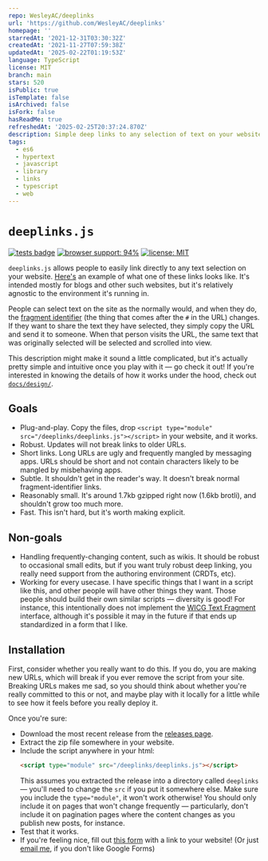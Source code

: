```yaml
---
repo: WesleyAC/deeplinks
url: 'https://github.com/WesleyAC/deeplinks'
homepage: ''
starredAt: '2021-12-31T03:30:32Z'
createdAt: '2021-11-27T07:59:38Z'
updatedAt: '2025-02-22T01:19:53Z'
language: TypeScript
license: MIT
branch: main
stars: 520
isPublic: true
isTemplate: false
isArchived: false
isFork: false
hasReadMe: true
refreshedAt: '2025-02-25T20:37:24.870Z'
description: Simple deep links to any selection of text on your website.
tags:
  - es6
  - hypertext
  - javascript
  - library
  - links
  - typescript
  - web
---
```


# `deeplinks.js`

[![tests badge](https://img.shields.io/github/workflow/status/WesleyAC/deeplinks/tests?label=tests&logo=github)](https://github.com/WesleyAC/deeplinks/actions/workflows/tests.yml)
[![browser support: 94%](https://img.shields.io/badge/browser%20support-94%25-informational)](/docs/browser_support.md) <!-- as of: dec 2021 -->
[![license: MIT](https://img.shields.io/badge/license-MIT-informational)](/license)

`deeplinks.js` allows people to easily link directly to any text selection on your website. [Here's](https://notebook.wesleyac.com/what-hypertext-could-be/#1GHfGDDIwx:21:63) an example of what one of these links looks like. It's intended mostly for blogs and other such websites, but it's relatively agnostic to the environment it's running in.

People can select text on the site as the normally would, and when they do, the [fragment identifier](https://en.wikipedia.org/wiki/URI_fragment) (the thing that comes after the `#` in the URL) changes. If they want to share the text they have selected, they simply copy the URL and send it to someone. When that person visits the URL, the same text that was originally selected will be selected and scrolled into view.

This description might make it sound a little complicated, but it's actually pretty simple and intuitive once you play with it — go check it out! If you're interested in knowing the details of how it works under the hood, check out [`docs/design/`](/docs/design).

## Goals

* Plug-and-play. Copy the files, drop `<script type="module" src="/deeplinks/deeplinks.js"></script>` in your website, and it works.
* Robust. Updates will not break links to older URLs.
* Short links. Long URLs are ugly and frequently mangled by messaging apps. URLs should be short and not contain characters likely to be mangled by misbehaving apps.
* Subtle. It shouldn't get in the reader's way. It doesn't break normal fragment-identifier links.
* Reasonably small. It's around 1.7kb gzipped right now (1.6kb brotli), and shouldn't grow too much more.
* Fast. This isn't hard, but it's worth making explicit.

## Non-goals

* Handling frequently-changing content, such as wikis. It should be robust to occasional small edits, but if you want truly robust deep linking, you really need support from the authoring environment (CRDTs, etc).
* Working for every usecase. I have specific things that I want in a script like this, and other people will have other things they want. Those people should build their own similar scripts — diversity is good! For instance, this intentionally does not implement the [WICG Text Fragment](https://wicg.github.io/scroll-to-text-fragment/) interface, although it's possible it may in the future if that ends up standardized in a form that I like.

## Installation

First, consider whether you really want to do this. If you do, you are making new URLs, which will break if you ever remove the script from your site. Breaking URLs makes me sad, so you should think about whether you're really committed to this or not, and maybe play with it locally for a little while to see how it feels before you really deploy it.

Once you're sure:

* Download the most recent release from the [releases page](https://github.com/WesleyAC/deeplinks/releases).
* Extract the zip file somewhere in your website.
* Include the script anywhere in your html:
  ```html
  <script type="module" src="/deeplinks/deeplinks.js"></script>
  ```
  This assumes you extracted the release into a directory called `deeplinks` — you'll need to change the `src` if you put it somewhere else. Make sure you include the `type="module"`, it won't work otherwise! You should only include it on pages that won't change frequently — particularly, don't include it on pagination pages where the content changes as you publish new posts, for instance.
* Test that it works.
* If you're feeling nice, fill out [this form](https://docs.google.com/forms/d/e/1FAIpQLSdoQuU3GBhGD2z8lFhN8KtVqcBvKBX1XZ3BgOQv7h91PCgziA/viewform) with a link to your website! (Or just [email me](mailto:me@wesleyac.com), if you don't like Google Forms)
